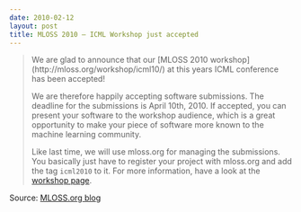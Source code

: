 ```yaml
---
date: 2010-02-12
layout: post
title: MLOSS 2010 – ICML Workshop just accepted
---
```


<blockquote>We are glad to announce that our [MLOSS 2010 workshop](http://mloss.org/workshop/icml10/) at this  years ICML conference has been accepted!

We are therefore happily accepting software submissions. The deadline  for the submissions is April 10th, 2010. If accepted, you can present  your software to the workshop audience, which is a great opportunity to  make your piece of software more known to the machine learning  community.

Like last time, we will use mloss.org for managing the submissions.  You basically just have to register your project with mloss.org and add  the tag `icml2010` to it. For more information, have a look  at the [workshop page](http://mloss.org/workshop/icml10/).</blockquote>


Source: [MLOSS.org blog](http://mloss.org/community/blog/2010/feb/12/mloss-2010-icml-workshop-just-accepted/)

